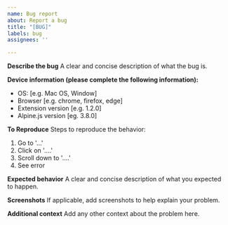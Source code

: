 ```yaml
---
name: Bug report
about: Report a bug
title: "[BUG]"
labels: bug
assignees: ''

---
```


**Describe the bug**
A clear and concise description of what the bug is.

**Device information (please complete the following information):**
 - OS: [e.g. Mac OS, Window]
 - Browser [e.g. chrome, firefox, edge]
 - Extension version [e.g. 1.2.0]
 - Alpine.js version [eg. 3.8.0]

**To Reproduce**
Steps to reproduce the behavior:
1. Go to '...'
2. Click on '....'
3. Scroll down to '....'
4. See error

**Expected behavior**
A clear and concise description of what you expected to happen.

**Screenshots**
If applicable, add screenshots to help explain your problem.

**Additional context**
Add any other context about the problem here.
